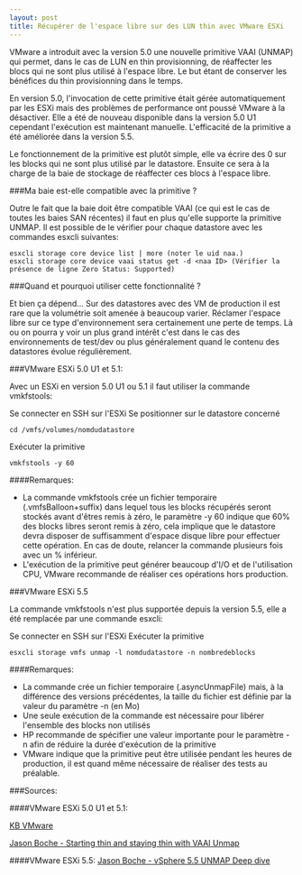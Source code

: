 ```yaml
---
layout: post
title: Récupérer de l'espace libre sur des LUN thin avec VMware ESXi
---
```


VMware a introduit avec la version 5.0 une nouvelle primitive VAAI (UNMAP) qui permet, dans le cas de LUN en thin provisionning, de réaffecter les blocs qui ne sont plus utilisé à l'espace libre. Le but étant de conserver les bénéfices du thin provisionning dans le temps. 

En version 5.0, l'invocation de cette primitive était gérée automatiquement par les ESXi mais des problèmes de performance ont poussé VMware à la désactiver. Elle a été de nouveau disponible dans la version 5.0 U1 cependant l'exécution est maintenant manuelle. L'efficacité de la primitive a été améliorée dans la version 5.5.

Le fonctionnement de la primitive est plutôt simple, elle va écrire des 0 sur les blocks qui ne sont plus utilisé par le datastore. Ensuite ce sera à la charge de la baie de stockage de réaffecter ces blocs à l'espace libre.

###Ma baie est-elle compatible avec la primitive ?

Outre le fait que la baie doit être compatible VAAI (ce qui est le cas de toutes les baies SAN récentes) il faut en plus qu'elle supporte la primitive UNMAP. Il est possible de le vérifier pour chaque datastore avec les commandes esxcli suivantes:

```
esxcli storage core device list | more (noter le uid naa.)
esxcli storage core device vaai status get -d <naa ID> (Vérifier la présence de ligne Zero Status: Supported)
```

###Quand et pourquoi utiliser cette fonctionnalité ?

Et bien ça dépend... Sur des datastores avec des VM de production il est rare que la volumétrie soit amenée à beaucoup varier. Réclamer l'espace libre sur ce type d'environnement sera certainement une perte de temps. Là ou on pourra y voir un plus grand intérêt c'est dans le cas des environnements de test/dev ou plus généralement quand le contenu des datastores évolue régulièrement.

###VMware ESXi 5.0 U1 et 5.1:

Avec un ESXi en version 5.0 U1 ou 5.1 il faut utiliser la commande vmkfstools:

Se connecter en SSH sur l'ESXi
Se positionner sur le datastore concerné

```
cd /vmfs/volumes/nomdudatastore
```

Exécuter la primitive

```
vmkfstools -y 60
```

####Remarques:

* La commande vmkfstools crée un fichier temporaire (.vmfsBalloon+suffix) dans lequel tous les blocks récupérés seront stockés avant d'êtres remis à zéro, le paramètre -y 60 indique que 60% des blocks libres seront remis à zéro, cela implique que le datastore devra disposer de suffisamment d'espace disque libre pour effectuer cette opération. En cas de doute, relancer la commande plusieurs fois avec un % inférieur.
* L'exécution de la primitive peut générer beaucoup d'I/O et de l'utilisation CPU, VMware recommande de réaliser ces opérations hors production.

###VMware ESXi 5.5

La commande vmkfstools n'est plus supportée depuis la version 5.5, elle a été remplacée par une commande esxcli:

Se connecter en SSH sur l'ESXi
Exécuter la primitive

```
esxcli storage vmfs unmap -l nomdudatastore -n nombredeblocks
```

####Remarques:

* La commande crée un fichier temporaire (.asyncUnmapFile) mais, à la différence des versions précédentes, la taille du fichier est définie par la valeur du paramètre -n (en Mo)
* Une seule exécution de la commande est nécessaire pour libérer l'ensemble des blocks non utilisés
* HP recommande de spécifier une valeur importante pour le paramètre -n afin de réduire la durée d'exécution de la primitive
* VMware indique que la primitive peut être utilisée pendant les heures de production, il est quand même nécessaire de réaliser des tests au préalable.

###Sources:

####VMware ESXi 5.0 U1 et 5.1:

[KB VMware](http://kb.vmware.com/selfservice/microsites/search.do?language=en_US&cmd=displayKC&externalId=2014849)

[Jason Boche - Starting thin and staying thin with VAAI Unmap](http://www.boche.net/blog/index.php/2012/06/28/storage-starting-thin-and-staying-thin-with-vaai-unmap/)

####VMware ESXi 5.5:
[Jason Boche - vSphere 5.5 UNMAP Deep dive](http://www.boche.net/blog/index.php/2013/09/13/vsphere-5-5-unmap-deep-dive/)
